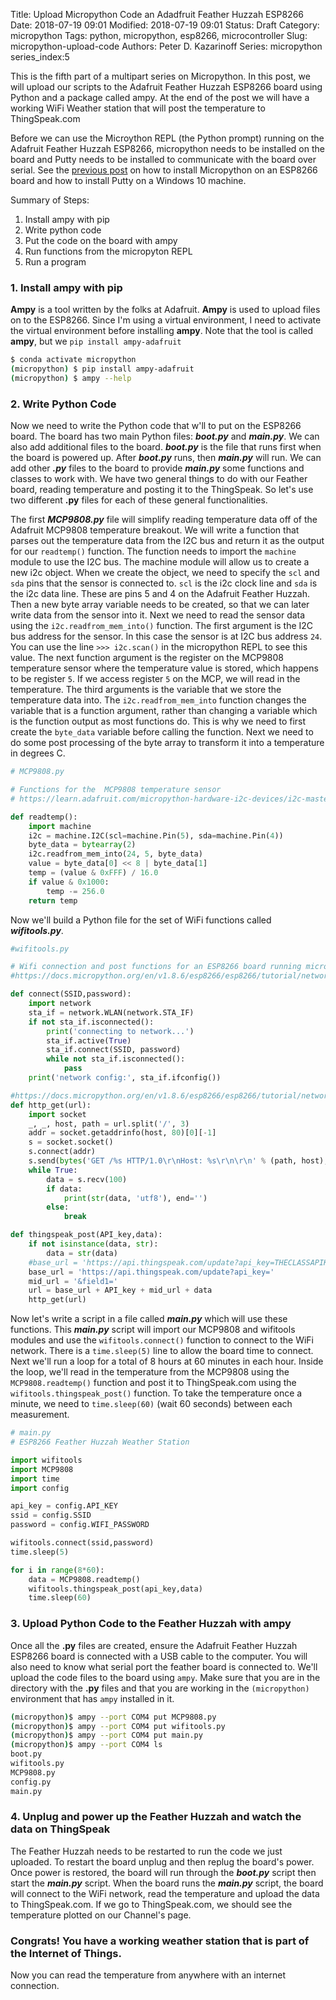 Title: Upload Micropython Code an Adadfruit Feather Huzzah ESP8266
Date: 2018-07-19 09:01
Modified: 2018-07-19 09:01
Status: Draft
Category: micropython
Tags: python, micropython, esp8266, microcontroller
Slug: micropython-upload-code
Authors: Peter D. Kazarinoff
Series: micropython
series_index:5

This is the fifth part of a multipart series on Micropython. In this post, we will upload our scripts to the Adafruit Feather Huzzah ESP8266 board using Python and a package called ampy. At the end of the post we will have a working WiFi Weather station that will post the temperature to ThingSpeak.com

Before we can use the Microython REPL (the Python prompt) running on the Adafruit Feather Huzzah ESP8266, micropython needs to be installed on the board and Putty needs to be installed to communicate with the board over serial. See the [previous post]({filename}micropython_install.md) on how to install Micropython on an ESP8266 board and how to install Putty on a Windows 10 machine.

Summary of Steps:

1. Install ampy with pip
2. Write python code 
3. Put the code on the board with ampy
4. Run functions from the micropyton REPL
5. Run a program

### 1. Install ampy with pip

**Ampy** is a tool written by the folks at Adafruit. **Ampy** is used to upload files on to the ESP8266. Since I'm using a virtual environment, I need to activate the virtual environment before installing **ampy**. Note that the tool is called **ampy**, but we ```pip install ampy-adafruit```

```bash
$ conda activate micropython
(micropython) $ pip install ampy-adafruit
(micropython) $ ampy --help
```

### 2. Write Python Code

Now we need to write the Python code that w'll to put on the ESP8266 board. The board has two main Python files: **_boot.py_** and **_main.py_**. We can also add additional files to the board. **_boot.py_** is the file that runs first when the board is powered up. After **_boot.py_** runs, then **_main.py_** will run. We can add other **_.py_** files to the board to provide **_main.py_** some functions and classes to work with. We have two general things to do with our Feather board, reading temperature and posting it to the ThingSpeak. So let's use two different **.py** files for each of these general functionalities. 

The first **_MCP9808.py_** file will simplify reading temperature data off of the Adafruit MCP9808 temperature breakout. We will write a function that parses out the temperature data from the I2C bus and return it as the output for our ```readtemp()``` function. The function needs to import the ```machine``` module to use the I2C bus. The machine module will allow us to create a new i2c object. When we create the object, we need to specify the ```scl``` and ```sda``` pins that the sensor is connected to. ```scl``` is the i2c clock line and ```sda``` is the i2c data line. These are pins 5 and 4 on the Adafruit Feather Huzzah. Then a new byte array variable needs to be created, so that we can later write data from the sensor into it.  Next we need to read the sensor data using the ```i2c.readfrom_mem_into()``` function. The first argument is the I2C bus address for the sensor. In this case the sensor is at I2C bus address ```24```. You can use the line ```>>> i2c.scan()``` in the micropython REPL to see this value.  The next function argument is the register on the MCP9808 temperature sensor where the temperature value is stored, which happens to be register ```5```. If we access register ```5``` on the MCP, we will read in the temperature. The third arguments is the variable that we store the temperature data into. The ```i2c.readfrom_mem_into``` function changes the variable that is a function argument, rather than changing a variable which is the function output as most functions do. This is why we need to first create the ```byte_data``` variable before calling the function. Next we need to do some post processing of the byte array to transform it into a temperature in degrees C.

```python
# MCP9808.py

# Functions for the  MCP9808 temperature sensor
# https://learn.adafruit.com/micropython-hardware-i2c-devices/i2c-master

def readtemp():
    import machine
    i2c = machine.I2C(scl=machine.Pin(5), sda=machine.Pin(4))
    byte_data = bytearray(2)
    i2c.readfrom_mem_into(24, 5, byte_data)
    value = byte_data[0] << 8 | byte_data[1]
    temp = (value & 0xFFF) / 16.0
    if value & 0x1000:
        temp -= 256.0
    return temp
```

Now we'll build a Python file for the set of WiFi functions called **_wifitools.py_**. 

```python
#wifitools.py

# Wifi connection and post functions for an ESP8266 board running micropython
#https://docs.micropython.org/en/v1.8.6/esp8266/esp8266/tutorial/network_basics.html

def connect(SSID,password):
    import network
    sta_if = network.WLAN(network.STA_IF)
    if not sta_if.isconnected():
        print('connecting to network...')
        sta_if.active(True)
        sta_if.connect(SSID, password)
        while not sta_if.isconnected():
            pass
    print('network config:', sta_if.ifconfig())

#https://docs.micropython.org/en/v1.8.6/esp8266/esp8266/tutorial/network_tcp.html
def http_get(url):
    import socket
    _, _, host, path = url.split('/', 3)
    addr = socket.getaddrinfo(host, 80)[0][-1]
    s = socket.socket()
    s.connect(addr)
    s.send(bytes('GET /%s HTTP/1.0\r\nHost: %s\r\n\r\n' % (path, host), 'utf8'))
    while True:
        data = s.recv(100)
        if data:
            print(str(data, 'utf8'), end='')
        else:
            break

def thingspeak_post(API_key,data):
    if not isinstance(data, str):
        data = str(data)
    #base_url = 'https://api.thingspeak.com/update?api_key=THECLASSAPIKEY&field1=87'
    base_url = 'https://api.thingspeak.com/update?api_key='
    mid_url = '&field1='
    url = base_url + API_key + mid_url + data
    http_get(url)

```

Now let's write a script in a file called **_main.py_** which will use these functions. This **_main.py_** script will import our MCP9808 and wifitools modules and use the ```wifitools.connect()``` function to connect to the WiFi network. There is a ```time.sleep(5)``` line to allow the board time to connect. Next we'll run a loop for a total of 8 hours at 60 minutes in each hour. Inside the loop, we'll read in the temperature from the MCP9808 using the ```MCP9808.readtemp()``` function and post it to ThingSpeak.com using the ```wifitools.thingspeak_post()``` function. To take the temperature once a minute, we need to ```time.sleep(60)``` (wait 60 seconds) between each measurement.

```python
# main.py
# ESP8266 Feather Huzzah Weather Station

import wifitools
import MCP9808
import time
import config

api_key = config.API_KEY
ssid = config.SSID
password = config.WIFI_PASSWORD

wifitools.connect(ssid,password)
time.sleep(5)

for i in range(8*60):
    data = MCP9808.readtemp()
    wifitools.thingspeak_post(api_key,data)
    time.sleep(60)

```

### 3. Upload Python Code to the Feather Huzzah with ampy

Once all the **__.py__** files are created, ensure the Adafruit Feather Huzzah ESP8266 board is connected with a USB cable to the computer. You will also need to know what serial port the feather board is connected to. We'll upload the code files to the board using ```ampy```. Make sure that you are in the directory with the **.py** files and that you are working in the ```(micropython)``` environment that has ```ampy``` installed in it.

```bash
(micropython)$ ampy --port COM4 put MCP9808.py
(micropython)$ ampy --port COM4 put wifitools.py
(micropython)$ ampy --port COM4 put main.py
(micropython)$ ampy --port COM4 ls
boot.py
wifitools.py
MCP9808.py
config.py
main.py
```

### 4. Unplug and power up the Feather Huzzah and watch the data on ThingSpeak

The Feather Huzzah needs to be restarted to run the code we just uploaded. To restart the board unplug and then replug the board's power. Once power is restored, the board will run through the **_boot.py_** script then start the **_main.py_** script. When the board runs the **_main.py_** script, the board will connect to the WiFi network, read the temperature and upload the data to ThingSpeak.com. If we go to ThingSpeak.com, we should see the temperature plotted on our Channel's page.

### Congrats! You have a working weather station that is part of the Internet of Things.

Now you can read the temperature from anywhere with an internet connection.